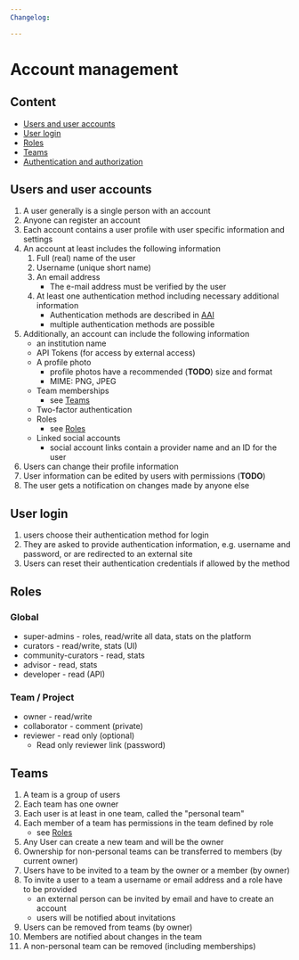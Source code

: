 ```yaml
---
Changelog:

---
```


# Account management

## Content
- [Users and user accounts](#users-and-user-accounts)
- [User login](#user-login)
- [Roles](#roles)
- [Teams](#teams)
- [Authentication and authorization](aai.md)

## Users and user accounts

1. A user generally is a single person with an account
2. Anyone can register an account
3. Each account contains a user profile with user specific information and settings
4. An account at least includes the following information
    1. Full (real) name of the user
    2. Username (unique short name)
    3. An email address
        * The e-mail address must be verified by the user
    4. At least one authentication method including necessary additional information
        * Authentication methods are described in [AAI](aai.md)
        * multiple authentication methods are possible
5. Additionally, an account can include the following information
    * an institution name
    * API Tokens (for access by external access)
    * A profile photo
      * profile photos have a recommended (**TODO**) size and format
      * MIME: PNG, JPEG
    * Team memberships
      * see [Teams](#teams)
    * Two-factor authentication
    * Roles 
      * see [Roles](#Roles)
    * Linked social accounts
      * social account links contain a provider name and an ID for the user
7. Users can change their profile information
8. User information can be edited by users with permissions (**TODO**)
9. The user gets a notification on changes made by anyone else

## User login
1. users choose their authentication method for login
2. They are asked to provide authentication information, e.g. username and password, or are redirected to an external site
3. Users can reset their authentication credentials if allowed by the method

## Roles
### Global
* super-admins - roles, read/write all data, stats on the platform
* curators - read/write, stats (UI)
* community-curators - read, stats
* advisor - read, stats
* developer - read (API)

### Team / Project
* owner - read/write
* collaborator - comment (private)
* reviewer - read only (optional)
  * Read only reviewer link (password)

## Teams
1. A team is a group of users
2. Each team has one owner
3. Each user is at least in one team, called the "personal team"
4. Each member of a team has permissions in the team defined by role
   * see [Roles](#roles)
5. Any User can create a new team and will be the owner
6. Ownership for non-personal teams can be transferred to members (by current owner)
7. Users have to be invited to a team by the owner or a member (by owner)
8. To invite a user to a team a username or email address and a role have to be provided
   * an external person can be invited by email and have to create an account
   * users will be notified about invitations
9. Users can be removed from teams (by owner)
10. Members are notified about changes in the team
11. A non-personal team can be removed (including memberships)



